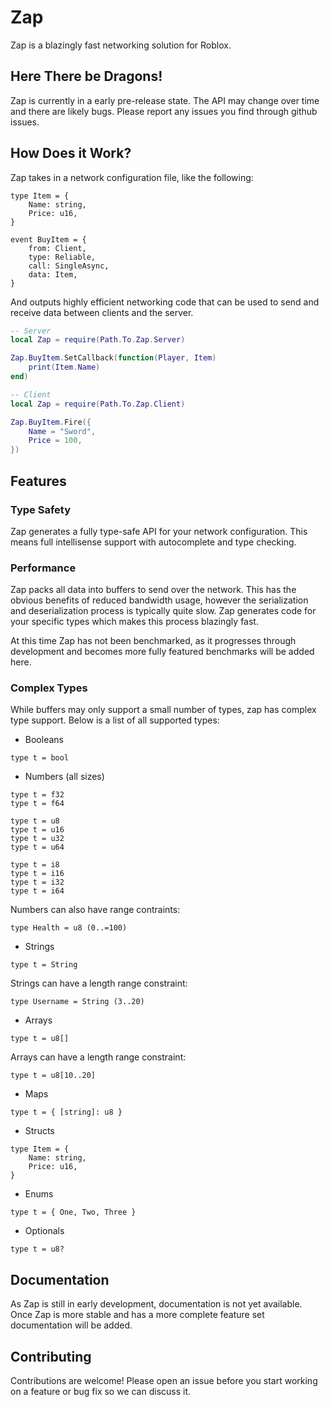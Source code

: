 # Zap

Zap is a blazingly fast networking solution for Roblox.

## Here There be Dragons!

Zap is currently in a early pre-release state. The API may change over time and there are likely bugs. Please report any issues you find through github issues.

## How Does it Work?

Zap takes in a network configuration file, like the following:

```
type Item = {
	Name: string,
	Price: u16,
}

event BuyItem = {
	from: Client,
	type: Reliable,
	call: SingleAsync,
	data: Item,
}
```

And outputs highly efficient networking code that can be used to send and receive data between clients and the server.

```lua
-- Server
local Zap = require(Path.To.Zap.Server)

Zap.BuyItem.SetCallback(function(Player, Item)
	print(Item.Name)
end)

-- Client
local Zap = require(Path.To.Zap.Client)

Zap.BuyItem.Fire({
	Name = "Sword",
	Price = 100,
})
```

## Features

### Type Safety

Zap generates a fully type-safe API for your network configuration. This means full intellisense support with autocomplete and type checking.

### Performance

Zap packs all data into buffers to send over the network. This has the obvious benefits of reduced bandwidth usage, however the serialization and deserialization process is typically quite slow. Zap generates code for your specific types which makes this process blazingly fast.

At this time Zap has not been benchmarked, as it progresses through development and becomes more fully featured benchmarks will be added here.

### Complex Types

While buffers may only support a small number of types, zap has complex type support. Below is a list of all supported types:

- Booleans

```
type t = bool
```

- Numbers (all sizes)

```
type t = f32
type t = f64

type t = u8
type t = u16
type t = u32
type t = u64

type t = i8
type t = i16
type t = i32
type t = i64
```

Numbers can also have range contraints:

```
type Health = u8 (0..=100)
```

- Strings

```
type t = String
```

Strings can have a length range constraint:

```
type Username = String (3..20)
```

- Arrays

```
type t = u8[]
```

Arrays can have a length range constraint:

```
type t = u8[10..20]
```

- Maps

```
type t = { [string]: u8 }
```

- Structs

```
type Item = {
	Name: string,
	Price: u16,
}
```

- Enums

```
type t = { One, Two, Three }
```

- Optionals

```
type t = u8?
```

## Documentation

As Zap is still in early development, documentation is not yet available. Once Zap is more stable and has a more complete feature set documentation will be added.

## Contributing

Contributions are welcome! Please open an issue before you start working on a feature or bug fix so we can discuss it.
